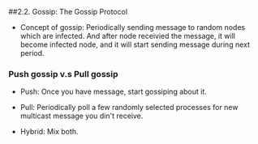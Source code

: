 ##2.2. Gossip: The Gossip Protocol

- Concept of gossip: Periodically sending message to random nodes which are infected. And after node receivied the message, it will become infected node, and it will start sending message during next period.

### Push gossip v.s Pull gossip

- Push: Once you have message, start gossiping about it.

- Pull: Periodically poll a few randomly selected processes for new multicast message you din't receive.

- Hybrid: Mix both.